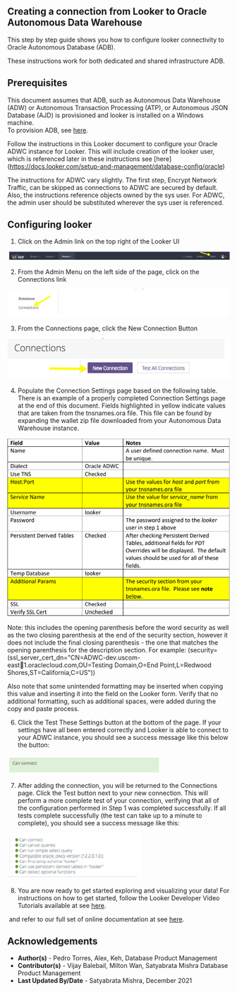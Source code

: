 ## **Creating a connection from Looker to Oracle Autonomous Data Warehouse**



This step by step guide shows you how to configure looker connectivity to Oracle Autonomous Database (ADB).

These instructions  work for both dedicated and shared infrastructure ADB.

## **Prerequisites**

This document assumes that ADB, such as Autonomous Data Warehouse (ADW) or Autonomous Transaction Processing (ATP), or Autonomous JSON Database (AJD) is provisioned and looker is installed on a Windows machine.  
To provision ADB, see [here](https://docs.oracle.com/en/cloud/paas/autonomous-database/adbsa/autonomous-provision.html#GUID-0B230036-0A05-4CA3-AF9D-97A255AE0C08).

Follow the instructions in this Looker document to configure your Oracle ADWC instance
for Looker. This will include creation of the looker user, which is referenced later in
these instructions see [here] (https://docs.looker.com/setup-and-management/database-config/oracle)

The instructions for ADWC vary slightly. The first step, Encrypt Network Traffic, can be
skipped as connections to ADWC are secured by default. Also, the instructions
reference objects owned by the sys user. For ADWC, the admin user should be
substituted wherever the sys user is referenced.

## **Configuring looker**



1. Click on the Admin link on the top right of the Looker UI

 ![pbi-get-data](./images/looker-admin-data.png)

2. From the Admin Menu on the left side of the page, click on the Connections link

 ![pbi-db-oracle](./images/looker-connection.png)

3. From the Connections page, click the New Connection Button

 ![pbi-db-oracle](./images/looker-newconnection.png)

4. Populate the Connection Settings page based on the following table. There is an
   example of a properly completed Connection Settings page at the end of this document.
   Fields highlighted in yellow indicate values that are taken from the tnsnames.ora file.
   This file can be found by expanding the wallet zip file downloaded from your
   Autonomous Data Warehouse instance.

 ![pbi-version](./images/looker-connection-field.png)

   Note: this includes the opening parenthesis before the word security as well as the two
   closing parenthesis at the end of the security section, however it does not include the
   final closing parenthesis - the one that matches the opening parenthesis for the
   description section.
   For example:
   (security=(ssl_server_cert_dn="CN=ADWC-dev.uscom-east1.oraclecloud.com,OU=Testing Domain,O=End Point,L=Redwood
   Shores,ST=California,C=US"))

   Also note that some unintended formatting may be inserted when copying this value
   and inserting it into the field on the Looker form. Verify that no additional formatting,
   such as additional spaces, were added during the copy and paste process.

6. Click the Test These Settings button at the bottom of the page. If your settings have all
   been entered correctly and Looker is able to connect to your ADWC instance, you
   should see a success message like this below the button:

 ![odac-xcopy](./images/looker-connect.png)


7. After adding the connection, you will be returned to the Connections page. Click the
   Test button next to your new connection. This will perform a more complete test of
   your connection, verifying that all of the configuration performed in Step 1 was
   completed successfully. If all tests complete successfully (the test can take up to a
   minute to complete), you should see a success message like this:

![xcopy_folder](./images/looker-succesfull-connection.png)



8.  You are now ready to get started exploring and visualizing your data! For instructions
    on how to get started, follow the Looker Developer Video Tutorials available at
    see [here](https://docs.looker.com/video-library/data-modeling).

​    and refer to our full set of online documentation at
    see [here](https://docs.looker.com).




## **Acknowledgements**
* **Author(s)** - Pedro Torres, Alex, Keh, Database Product Management
* **Contributor(s)** - Vijay Balebail, Milton Wan, Satyabrata Mishra Database Product Management
* **Last Updated By/Date** - Satyabrata Mishra, December 2021
